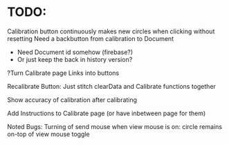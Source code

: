 # TODO:

Calibration button continuously makes new circles when clicking without resetting
Need a backbutton from calibration to Document
- Need Document id somehow (firebase?)
- Or just keep the back in history version?

?Turn Calibrate page Links into buttons

Recalibrate Button: Just stitch clearData and Calibrate functions together

Show accuracy of calibration after calibrating

Add Instructions to Calibrate page (or have inbetween page for them)

Noted Bugs: Turning of send mouse when view mouse is on: circle remains on-top of view mouse toggle
